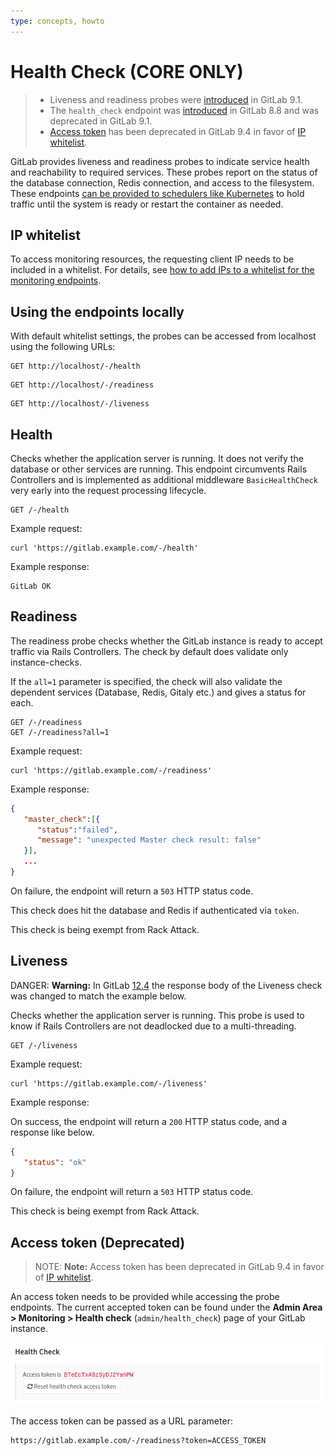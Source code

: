 ```yaml
---
type: concepts, howto
---
```


# Health Check **(CORE ONLY)**

> - Liveness and readiness probes were [introduced](https://gitlab.com/gitlab-org/gitlab-foss/-/merge_requests/10416) in GitLab 9.1.
> - The `health_check` endpoint was [introduced](https://gitlab.com/gitlab-org/gitlab-foss/-/merge_requests/3888) in GitLab 8.8 and was
>   deprecated in GitLab 9.1.
> - [Access token](#access-token-deprecated) has been deprecated in GitLab 9.4
>   in favor of [IP whitelist](#ip-whitelist).

GitLab provides liveness and readiness probes to indicate service health and
reachability to required services. These probes report on the status of the
database connection, Redis connection, and access to the filesystem. These
endpoints [can be provided to schedulers like Kubernetes](https://kubernetes.io/docs/tasks/configure-pod-container/configure-liveness-readiness-startup-probes/) to hold
traffic until the system is ready or restart the container as needed.

## IP whitelist

To access monitoring resources, the requesting client IP needs to be included in a whitelist.
For details, see [how to add IPs to a whitelist for the monitoring endpoints](../../../administration/monitoring/ip_whitelist.md).

## Using the endpoints locally

With default whitelist settings, the probes can be accessed from localhost using the following URLs:

```text
GET http://localhost/-/health
```

```text
GET http://localhost/-/readiness
```

```text
GET http://localhost/-/liveness
```

## Health

Checks whether the application server is running.
It does not verify the database or other services
are running. This endpoint circumvents Rails Controllers
and is implemented as additional middleware `BasicHealthCheck`
very early into the request processing lifecycle.

```text
GET /-/health
```

Example request:

```shell
curl 'https://gitlab.example.com/-/health'
```

Example response:

```text
GitLab OK
```

## Readiness

The readiness probe checks whether the GitLab instance is ready
to accept traffic via Rails Controllers. The check by default
does validate only instance-checks.

If the `all=1` parameter is specified, the check will also validate
the dependent services (Database, Redis, Gitaly etc.)
and gives a status for each.

```text
GET /-/readiness
GET /-/readiness?all=1
```

Example request:

```shell
curl 'https://gitlab.example.com/-/readiness'
```

Example response:

```json
{
   "master_check":[{
      "status":"failed",
      "message": "unexpected Master check result: false"
   }],
   ...
}
```

On failure, the endpoint will return a `503` HTTP status code.

This check does hit the database and Redis if authenticated via `token`.

This check is being exempt from Rack Attack.

## Liveness

DANGER: **Warning:**
In GitLab [12.4](https://about.gitlab.com/upcoming-releases/)
the response body of the Liveness check was changed
to match the example below.

Checks whether the application server is running.
This probe is used to know if Rails Controllers
are not deadlocked due to a multi-threading.

```text
GET /-/liveness
```

Example request:

```shell
curl 'https://gitlab.example.com/-/liveness'
```

Example response:

On success, the endpoint will return a `200` HTTP status code, and a response like below.

```json
{
   "status": "ok"
}
```

On failure, the endpoint will return a `503` HTTP status code.

This check is being exempt from Rack Attack.

## Access token (Deprecated)

> NOTE: **Note:**
> Access token has been deprecated in GitLab 9.4 in favor of [IP whitelist](#ip-whitelist).

An access token needs to be provided while accessing the probe endpoints. The current
accepted token can be found under the **Admin Area > Monitoring > Health check**
(`admin/health_check`) page of your GitLab instance.

![access token](img/health_check_token.png)

The access token can be passed as a URL parameter:

```text
https://gitlab.example.com/-/readiness?token=ACCESS_TOKEN
```

<!-- ## Troubleshooting

Include any troubleshooting steps that you can foresee. If you know beforehand what issues
one might have when setting this up, or when something is changed, or on upgrading, it's
important to describe those, too. Think of things that may go wrong and include them here.
This is important to minimize requests for support, and to avoid doc comments with
questions that you know someone might ask.

Each scenario can be a third-level heading, e.g. `### Getting error message X`.
If you have none to add when creating a doc, leave this section in place
but commented out to help encourage others to add to it in the future. -->
